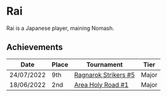 # Rai

Rai is a Japanese player, maining Nomash.

## Achievements

|Date|Place|Tournament|Tier|
|-|-|-|-|
| 24/07/2022 | 9th | [Ragnarok Strikers #5](/inapedia/tournaments/ragna/ragna5.md) | Major |
| 18/06/2022 | 2nd | [Area Holy Road #1](/inapedia/tournaments/misc/holyroad1.md) | Major |
